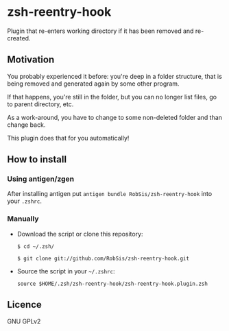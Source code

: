 zsh-reentry-hook
================

Plugin that re-enters working directory if it has been removed and re-created.

Motivation
----------

You probably experienced it before: you're deep in a folder structure, that is being
removed and generated again by some other program.

If that happens, you're still in the folder, but you can no longer list files, go to parent directory, etc.

As a work-around, you have to change to some non-deleted folder and than change back.

This plugin does that for you automatically!

How to install
--------------
### Using antigen/zgen

After installing antigen put `antigen bundle RobSis/zsh-reentry-hook`
into your `.zshrc`.

### Manually
* Download the script or clone this repository:

    `$ cd ~/.zsh/`
    
    `$ git clone git://github.com/RobSis/zsh-reentry-hook.git`

* Source the script in your `~/.zshrc`:

    `source $HOME/.zsh/zsh-reentry-hook/zsh-reentry-hook.plugin.zsh`


Licence
-------

GNU GPLv2
